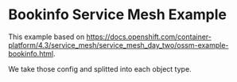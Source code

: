 # Bookinfo Service Mesh Example

This example based on https://docs.openshift.com/container-platform/4.3/service_mesh/service_mesh_day_two/ossm-example-bookinfo.html.

We take those config and splitted into each object type.



